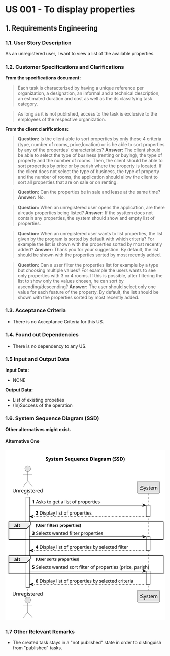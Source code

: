 # US 001 - To display properties 

## 1. Requirements Engineering


### 1.1. User Story Description


As an unregistered user, I want to view a list of the available properties.



### 1.2. Customer Specifications and Clarifications 


**From the specifications document:**

>	Each task is characterized by having a unique reference per organization, a designation, an informal and a technical description, an estimated duration and cost as well as the its classifying task category. 


>	As long as it is not published, access to the task is exclusive to the employees of the respective organization. 



**From the client clarifications:**

> **Question:**  Is the client able to sort properties by only these 4 criteria (type, number of rooms, price,location) or is he able to sort properties by any of the properties' characteristics? 
> **Answer:** The client should be able to select the type of business (renting or buying), the type of property and the number of rooms. Then, the client should be able to sort properties by price or by parish where the property is located.
If the client does not select the type of business, the type of property and the number of rooms, the application should allow the client to sort all properties that are on sale or on renting.

> **Question:** Can the properties be in sale and lease at the same time? 
> **Answer:** No.

> **Question:** When an unregistered user opens the application, are there already properties being listed?
> **Answer:** If the systtem does not contain any properties, the system should show and empty list of properties. 

> **Question:** When an unregistered user wants to list properties, the list given by the program is sorted by default with which criteria? For example the list is shown with the properties sorted by most recently added?
> **Answer:** Thank you for your suggestion. By default, the list should be shown with the properties sorted by most recently added.

> **Question:**  Can a user filter the properties list for example by a type but choosing multiple values? For example the users wants to see only properties with 3 or 4 rooms. If this is possible, after filtering the list to show only the values chosen, he can sort by ascending/descending?
> **Answer:** The user should select only one value for each feature of the property. By default, the list should be shown with the properties sorted by most recently added.

### 1.3. Acceptance Criteria

* There is no Acceptance Criteria for this US.

### 1.4. Found out Dependencies

* There is no dependency to any US.

### 1.5 Input and Output Data


**Input Data:**
+ NONE


**Output Data:**

* List of existing propeties
* (In)Success of the operation

### 1.6. System Sequence Diagram (SSD)

**Other alternatives might exist.**

#### Alternative One

![System Sequence Diagram - Alternative One](svg/us001-SequenceDiagram-System_Sequence_Diagram__SSD_.svg)

### 1.7 Other Relevant Remarks

* The created task stays in a "not published" state in order to distinguish from "published" tasks.
